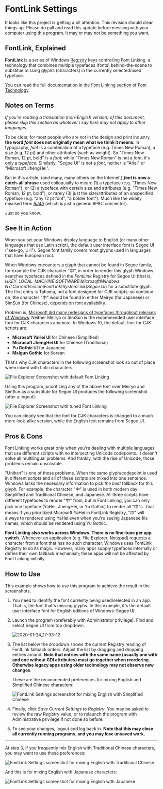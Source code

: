 # FontLink Settings

It looks like this project is getting a bit attention. This revision should clear things up. Please do pull and read this update before messing with your computer using this program. It may or may not be something you want.

## FontLink, Explained

**FontLink** is a series of Windows [Registry](https://docs.microsoft.com/en-us/windows/win32/sysinfo/registry) keys controlling Font Linking, a technology that combines multiple typefaces (fonts) behind-the-scene to substitue missing glyphs (characters) in the currently selected/used typeface.

You can read the full documentation in [the Font Linking section of Font Technology](https://docs.microsoft.com/en-us/globalization/input/font-technology).

## Notes on Terms

*If you're reading a translation (non-English version) of this document, please skip this section as whatever I say here may not apply to other languages.*

To be clear, for most people who are not in the design and print industry, **the word *font* does not originally mean what we think it means**. In typography, *font* is a combination of a typeface (e.g. Times New Roman), a size (e.g. 12 pt) and other attributes (such as weight). So "Times New Roman, 12 pt, bold" is a *font*; while "Times New Roman" is not a *font*, it's only a *typeface*. Similarly, "Segoe UI" is not a *font*, neither is "Arial" or "Microsoft JhengHei".

But in this article, (and many, many others on the Internet,) ***font* is now a catch-all phrase** used colloquially to mean: (1) a typeface (e.g. "Times New Roman"), or (2) a typeface with certain size and attributes (e.g. "Times New Roman, 12 pt, bold"), or rarely (3) just the size/attributes of an unspecified typeface (e.g. "any 12 pt font", "a bolder font"). Much like the widely misused term [*RJ45*](https://en.wikipedia.org/wiki/Registered_jack#Similar_jacks_and_unofficial_names) (which is just a generic 8P8C connector).

Just so you know.

## See It in Action

When you set your Windows display language to English (or many other languages that use Latin script), the default user interface font is Segoe UI ("see-go, U-I"). Segoe font family covers most glyphs used in languages that have European root.

When Windows encounters a glyph that cannot be found in Segoe family, for example the CJK-character "中", in order to render this glyph Windows searches typefaces defined in the *FontLink* Registry for Segoe UI (that is, *HKEY_LOCAL_MACHINE\SOFTWARE\Microsoft\Windows NT\CurrentVersion\FontLink\SystemLink\Segoe UI*) for a substitute glyph. The first entry is Tahoma, not a font designed for CJK scripts; so continue on, the character "中" would be found in either Meiryo (for Japanese) or SimSun (for Chinese), depends on font availability.

Problem is, [Microsoft did many redesigns of typefaces throughout releases of Windows](https://docs.microsoft.com/en-us/globalization/input/font-support). Neither Meiryo or SimSun is the recommended user interface font for CJK characters anymore. In Windows 10, the default font for CJK scripts are:

- **Microsoft YaHei UI** for Chinese (Simplified)
- **Microsoft JhengHei UI** for Chinese (Traditional)
- **Yu Gothic UI** for Japanese
- **Malgun Gothic** for Korean

That's why CJK characters in the following screenshot look so out of place when mixed with Latin characters:

<img alt="File Explorer Screenshot with default Font Linking" src="https://user-images.githubusercontent.com/3415065/52777220-3d104600-307e-11e9-81b8-0d3d745291ff.png">

Using this program, prioritizing any of the above font over Meiryo and SimSun as a substitute for Segoe UI produces the following screenshot (after a logout):

<img alt="File Explorer Screenshot with tuned Font Linking" src="https://user-images.githubusercontent.com/3415065/52777235-43062700-307e-11e9-8a37-9051bbd04026.png">

You can clearly see that the font for CJK characters is changed to a much more look-alike version, while the English text remains from Segoe UI.

## Pros & Cons

Font Linking works great only when you're dealing with multiple languages that use different scripts with no intersecting Unicode codepoints. It doesn't solve all multilingual problems. And frankly, with the rise of Unicode, those problems remain unsolvable.

"Unihan" is one of those problems. When the same glyph/codepoint is used in different scripts and all of these scripts are mixed into one sentence. Windows lacks the necessary information to pick *the best* fallback for this glyph. For example, the character "中" is used in both modern day Simplified and Traditional Chinese, and Japanese. All three scripts have different typefaces to render "中" from, but in Font Linking, you can only pick one typeface (YaHei, JhengHei, or Yu Gothic) to render all "中"s. That means if you prioritized Microsoft YaHei in FontLink Registry, "中" will always to rendered using YaHei even when you're seeing Japanese file names, which should be rendered using Yu Gothic.

**Font Linking also works across Windows. There is no fine-tune per app switch.** Whenever an application (e.g. File Explorer, Notepad) requests a character from a font that has no such character, Windows uses FontLink Registry to do its magic. However, many apps supply typefaces internally or define their own fallback mechanism; these apps will not be affected by Font Linking initially.

## How to Use

This example shows how to use this program to achieve the result in the screenshots.

1. You need to identify the font currently being used/selected in an app. That is, the font that's missing glyphs. In this example, it's the default user interface font for English editions of Windows: Segoe UI.

2. Launch the program (preferably with Administrator privilege). Find and select Segoe UI from top dropdown.

   <img alt="2020-01-24_17-33-12" src="https://user-images.githubusercontent.com/3415065/73058970-aa079f00-3ecf-11ea-891d-0d59ef185c21.png">

3. The list below the dropdown shows the current Registry reading of FontLink fallback orders. Adjust the list by dragging and dropping entries around. **Note that entries with the same name (usually one with and one without GDI attributes) must go together when reordering. Otherwise legacy apps using older technology may not observe new changes.**

   These are the recommended preferences for mixing English and Simplified Chinese characters:

   <img alt="FontLink Settings screenshot for mixing English with Simplified Chinese" src="https://user-images.githubusercontent.com/3415065/73059365-8bee6e80-3ed0-11ea-81af-787dcaf2190e.png">

4. Finally, click *Save Current Settings to Registry*. You may be asked to review the raw Registry value, or to relaunch the program with Administrative privilege if not done so before.

5. To see your changes, logout and log back in. **Note that this may close all currently running programs, and you may lose unsaved work.**

------

At step 3, if you frequently mix English with Traditional Chinese characters, you may want to use these preferences:

<img alt="FontLink Settings screenshot for mixing English with Traditional Chinese" src="https://user-images.githubusercontent.com/3415065/73060042-f48a1b00-3ed1-11ea-8433-6962fd5ffc6f.png">

And this is for mixing English with Japanese characters:

<img alt="FontLink Settings screenshot for mixing English with Japanese" src="https://user-images.githubusercontent.com/3415065/73060134-27ccaa00-3ed2-11ea-9b65-681ddfad26a9.png">
